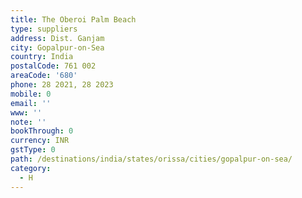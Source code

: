 ```yaml
---
title: The Oberoi Palm Beach
type: suppliers
address: Dist. Ganjam
city: Gopalpur-on-Sea
country: India
postalCode: 761 002
areaCode: '680'
phone: 28 2021, 28 2023
mobile: 0
email: ''
www: ''
note: ''
bookThrough: 0
currency: INR
gstType: 0
path: /destinations/india/states/orissa/cities/gopalpur-on-sea/
category:
  - H
---
```


